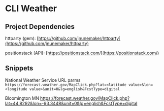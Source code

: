 # CLI Weather

## Project Dependencies

httparty (gem): [https://github.com/jnunemaker/httparty](https://github.com/jnunemaker/httparty)  

positionstack (API): [https://positionstack.com/](https://positionstack.com/)

## Snippets
National Weather Service URL parms
```https://forecast.weather.gov/MapClick.php?lat=<latitude value>&lon=<longitude value>&unit=0&lg=english&FcstType=digital```

Bloomington MN
https://forecast.weather.gov/MapClick.php?lat=44.8292&lon=-93.3448&unit=0&lg=english&FcstType=digital